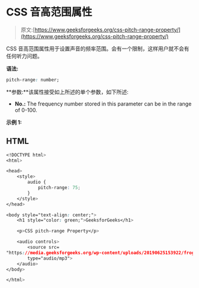 # CSS 音高范围属性

> 原文:[https://www.geeksforgeeks.org/css-pitch-range-property/](https://www.geeksforgeeks.org/css-pitch-range-property/)

CSS 音高范围属性用于设置声音的频率范围。会有一个限制，这样用户就不会有任何听力问题。

**语法:**

```css
pitch-range: number;
```

**参数:**该属性接受如上所述的单个参数，如下所述:

*   **No.:** The frequency number stored in this parameter can be in the range of 0-100.

**示例 1:**

## HTML

```css
<!DOCTYPE html>
<html>

<head>
    <style>
        audio {
            pitch-range: 75;
        }
    </style>
</head>

<body style="text-align: center;">
    <h1 style="color: green;">GeeksforGeeks</h1>

    <p>CSS pitch-range Property</p>

    <audio controls>
        <source src=
"https://media.geeksforgeeks.org/wp-content/uploads/20190625153922/frog.mp3"
        type="audio/mp3">
    </audio>
</body>

</html>
```